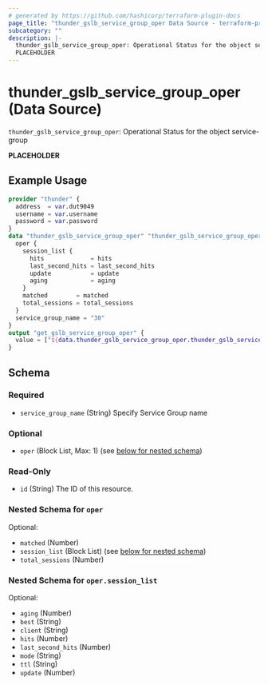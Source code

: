 ```yaml
---
# generated by https://github.com/hashicorp/terraform-plugin-docs
page_title: "thunder_gslb_service_group_oper Data Source - terraform-provider-thunder"
subcategory: ""
description: |-
  thunder_gslb_service_group_oper: Operational Status for the object service-group
  PLACEHOLDER
---
```


# thunder_gslb_service_group_oper (Data Source)

`thunder_gslb_service_group_oper`: Operational Status for the object service-group

__PLACEHOLDER__

## Example Usage

```terraform
provider "thunder" {
  address  = var.dut9049
  username = var.username
  password = var.password
}
data "thunder_gslb_service_group_oper" "thunder_gslb_service_group_oper" {
  oper {
    session_list {
      hits             = hits
      last_second_hits = last_second_hits
      update           = update
      aging            = aging
    }
    matched        = matched
    total_sessions = total_sessions
  }
  service_group_name = "30"
}
output "get_gslb_service_group_oper" {
  value = ["${data.thunder_gslb_service_group_oper.thunder_gslb_service_group_oper}"]
}
```

<!-- schema generated by tfplugindocs -->
## Schema

### Required

- `service_group_name` (String) Specify Service Group name

### Optional

- `oper` (Block List, Max: 1) (see [below for nested schema](#nestedblock--oper))

### Read-Only

- `id` (String) The ID of this resource.

<a id="nestedblock--oper"></a>
### Nested Schema for `oper`

Optional:

- `matched` (Number)
- `session_list` (Block List) (see [below for nested schema](#nestedblock--oper--session_list))
- `total_sessions` (Number)

<a id="nestedblock--oper--session_list"></a>
### Nested Schema for `oper.session_list`

Optional:

- `aging` (Number)
- `best` (String)
- `client` (String)
- `hits` (Number)
- `last_second_hits` (Number)
- `mode` (String)
- `ttl` (String)
- `update` (Number)


